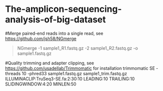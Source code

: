 # The-amplicon-sequencing-analysis-of-big-dataset

#Merge paired-end reads into a single read, see https://github.com/jsh58/NGmerge

>NGmerge -1 sample1_R1.fastq.gz -2 sample1_R2.fastq.gz -o sample1.fastq.gz

#Quality trimming and adapter clipping, see https://github.com/usadellab/Trimmomatic for installation
trimmomatic SE -threads 10 -phred33 sample1.fastq.gz sample1_trim.fastq.gz ILLUMINACLIP:TruSeq3-SE.fa:2:30:10 LEADING:10 TRAILING:10 SLIDINGWINDOW:4:20 MINLEN:50
